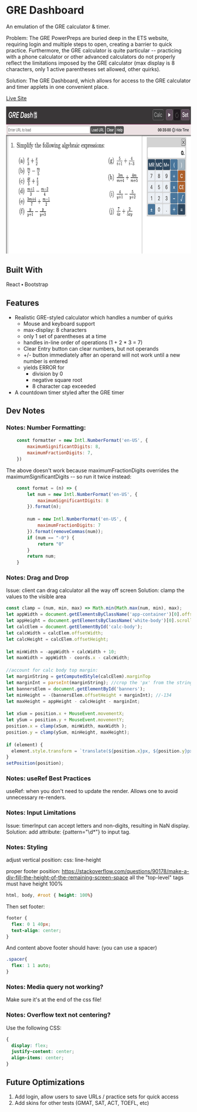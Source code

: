# GRE Dashboard
An emulation of the GRE calculator & timer.

Problem: The GRE PowerPreps are buried deep in the ETS website, requiring login and multiple steps to open, creating a barrier to quick practice. Furthermore, the GRE calculator is quite particular -- practicing with a phone calculator or other advanced calculators do not properly reflect the limitations imposed by the GRE calculator (max display is 8 characters, only 1 active parentheses set allowed, other quirks).

Solution: The GRE Dashboard, which allows for access to the GRE calculator and timer applets in one convenient place.

[Live Site](https://tylersernett.github.io/grecalc/)

<img src="./readme/grecalc.png" alt="drawing" height="400"/>

## Built With
React ⬩ Bootstrap

## Features
* Realistic GRE-styled calculator which handles a number of quirks
  * Mouse and keyboard support
  * max-display: 8 characters
  * only 1 set of parentheses at a time
  * handles in-line order of operations (1 + 2 * 3 = 7)
  * Clear Entry button can clear numbers, but not operands
  * +/- button immediately after an operand will not work until a new number is entered
  * yields ERROR for
    * division by 0
    * negative square root
    * 8 character cap exceeded
* A countdown timer styled after the GRE timer

## Dev Notes
### Notes: Number Formatting:

```javascript
    const formatter = new Intl.NumberFormat('en-US', {
        maximumSignificantDigits: 8,
        maximumFractionDigits: 7,
    })
```
The above doesn't work because maximumFractionDigits overrides the maximumSignificantDigits -- so run it twice instead:

```javascript
    const format = (n) => {
        let num = new Intl.NumberFormat('en-US', {
            maximumSignificantDigits: 8
        }).format(n);

        num = new Intl.NumberFormat('en-US', {
            maximumFractionDigits: 7
        }).format(removeCommas(num));
        if (num == "-0") {
            return "0"
        }
        return num;
    }
```

### Notes: Drag and Drop
Issue: client can drag calculator all the way off screen
Solution: clamp the values to the visible area

```Javascript
const clamp = (num, min, max) => Math.min(Math.max(num, min), max);
let appWidth = document.getElementsByClassName('app-container')[0].offsetWidth;
let appHeight = document.getElementsByClassName('white-body')[0].scrollHeight
let calcElem = document.getElementById('calc-body'); 
let calcWidth = calcElem.offsetWidth; 
let calcHeight = calcElem.offsetHeight; 

let minWidth = -appWidth + calcWidth + 10;
let maxWidth = appWidth - coords.x - calcWidth;

//account for calc body top margin:
let marginString = getComputedStyle(calcElem).marginTop
let marginInt = parseInt(marginString); //crop the 'px' from the string & convert to integer
let bannersElem = document.getElementById('banners');
let minHeight = -(bannersElem.offsetHeight + marginInt); //-134
let maxHeight = appHeight - calcHeight - marginInt;

let xSum = position.x + MouseEvent.movementX;
let ySum = position.y + MouseEvent.movementY;
position.x = clamp(xSum, minWidth, maxWidth );
position.y = clamp(ySum, minHeight, maxHeight);

if (element) {
  element.style.transform = `translate(${position.x}px, ${position.y}px)`;
}
setPosition(position);
```

### Notes: useRef Best Practices
useRef: when you don't need to update the render. Allows one to avoid unnecessary re-renders.

### Notes: Input Limitations
Issue: timerInput can accept letters and non-digits, resulting in NaN display.
Solution: add attribute: {pattern="\d*"} to input tag.

### Notes: Styling
adjust vertical position:
    css: line-height

proper footer position:
https://stackoverflow.com/questions/90178/make-a-div-fill-the-height-of-the-remaining-screen-space
all the "top-level" tags must have height 100%
```css
html, body, #root { height: 100%}
```

Then set footer:
```css
footer {
  flex: 0 1 40px;
  text-align: center;
}
```
And content above footer should have: (you can use a spacer)
```css
.spacer{
  flex: 1 1 auto;
}
```

### Notes: Media query not working?
Make sure it's at the end of the css file!

### Notes: Overflow text not centering?
Use the following CSS:
```css
{
  display: flex;
  justify-content: center;
  align-items: center;
}
```

## Future Optimizations

1. Add login, allow users to save URLs / practice sets for quick access
2. Add skins for other tests (GMAT, SAT, ACT, TOEFL, etc)